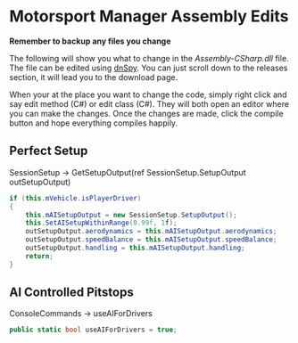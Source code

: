 # Motorsport Manager Assembly Edits

**Remember to backup any files you change**

The following will show you what to change in the *Assembly-CSharp.dll* file. The file can be edited using [dnSpy](https://github.com/0xd4d/dnSpy). You can just scroll down to the releases section, it will lead you to the download page.

When your at the place you want to change the code, simply right click and say edit method (C#) or edit class (C#). They will both open an editor where you can make the changes. Once the changes are made, click the compile button and hope everything compiles happily.

## Perfect Setup
SessionSetup -> GetSetupOutput(ref SessionSetup.SetupOutput outSetupOutput)

```C#
if (this.mVehicle.isPlayerDriver)
{
    this.mAISetupOutput = new SessionSetup.SetupOutput();
    this.SetAISetupWithinRange(0.99f, 1f);
    outSetupOutput.aerodynamics = this.mAISetupOutput.aerodynamics;
    outSetupOutput.speedBalance = this.mAISetupOutput.speedBalance;
    outSetupOutput.handling = this.mAISetupOutput.handling;
    return;
}
```

## AI Controlled Pitstops
ConsoleCommands -> useAIForDrivers

```C#
public static bool useAIForDrivers = true;
```
